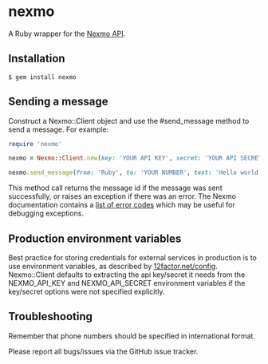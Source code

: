nexmo
=====


A Ruby wrapper for the [Nexmo API](https://docs.nexmo.com/index.php/sms-api/send-message).


Installation
------------

    $ gem install nexmo


Sending a message
-----------------

Construct a Nexmo::Client object and use the #send_message method to
send a message. For example:

```ruby
require 'nexmo'

nexmo = Nexmo::Client.new(key: 'YOUR API KEY', secret: 'YOUR API SECRET')

nexmo.send_message(from: 'Ruby', to: 'YOUR NUMBER', text: 'Hello world')
```

This method call returns the message id if the message was sent successfully,
or raises an exception if there was an error. The Nexmo documentation contains
a [list of error codes](https://docs.nexmo.com/index.php/sms-api/send-message#response_code)
which may be useful for debugging exceptions.


Production environment variables
--------------------------------

Best practice for storing credentials for external services in production is
to use environment variables, as described by [12factor.net/config](http://12factor.net/config).
Nexmo::Client defaults to extracting the api key/secret it needs from the
NEXMO_API_KEY and NEXMO_API_SECRET environment variables if the key/secret
options were not specified explicitly.


Troubleshooting
---------------

Remember that phone numbers should be specified in international format.

Please report all bugs/issues via the GitHub issue tracker.
